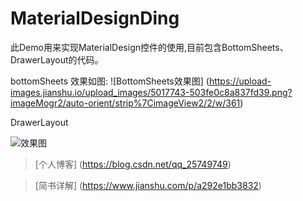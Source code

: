 # MaterialDesignDing
此Demo用来实现MaterialDesign控件的使用,目前包含BottomSheets、DrawerLayout的代码。

bottomSheets
效果如图:
![BottomSheets效果图]
(https://upload-images.jianshu.io/upload_images/5017743-503fe0c8a837fd39.png?imageMogr2/auto-orient/strip%7CimageView2/2/w/361)

DrawerLayout

![效果图](http://upload-images.jianshu.io/upload_images/3485428-f448bae6615efa4c.gif?imageMogr2/auto-orient/strip)

> [个人博客] (https://blog.csdn.net/qq_25749749)

> [简书详解] (https://www.jianshu.com/p/a292e1bb3832)

